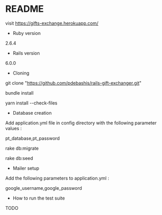 # README

visit https://gifts-exchange.herokuapp.com/

* Ruby version

2.6.4

* Rails version

6.0.0

* Cloning

git clone "https://github.com/pdebashis/rails-gift-exchanger.git"

bundle install

yarn install --check-files



* Database creation

Add application.yml file in config directory with the following parameter values : 

pt_database,pt_password

rake db:migrate

rake db:seed


* Mailer setup

Add the following parameters to application.yml :

google_username,google_password



* How to run the test suite

TODO
